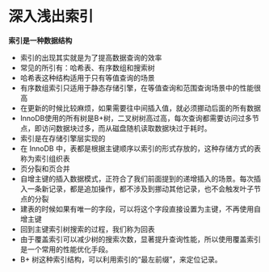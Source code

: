 # 深入浅出索引

**索引是一种数据结构**

- 索引的出现其实就是为了提高数据查询的效率
- 常见的所引有：哈希表、有序数组和搜索树
- 哈希表这种结构适用于只有等值查询的场景
- 有序数组索引只适用于静态存储引擎，在等值查询和范围查询场景中的性能很高
- 在更新的时候比较麻烦，如果需要往中间插入值，就必须挪动后面的所有数据
- InnoDB使用的所有树是B+树，二叉树树高过高，每次查询都需要访问过多节点，即访问数据块过多，而从磁盘随机读取数据块过于耗时。
- 索引是在存储引擎层实现的
- 在 InnoDB 中，表都是根据主键顺序以索引的形式存放的，这种存储方式的表称为索引组织表
- 页分裂和页合并
- 自增主键的插入数据模式，正符合了我们前面提到的递增插入的场景。每次插入一条新记录，都是追加操作，都不涉及到挪动其他记录，也不会触发叶子节点的分裂
- 建表的时候如果有唯一的字段，可以将这个字段直接设置为主键，不再使用自增主键
- 回到主键索引树搜索的过程，我们称为回表
- 由于覆盖索引可以减少树的搜索次数，显著提升查询性能，所以使用覆盖索引是一个常用的性能优化手段。
- B+ 树这种索引结构，可以利用索引的“最左前缀”，来定位记录。

